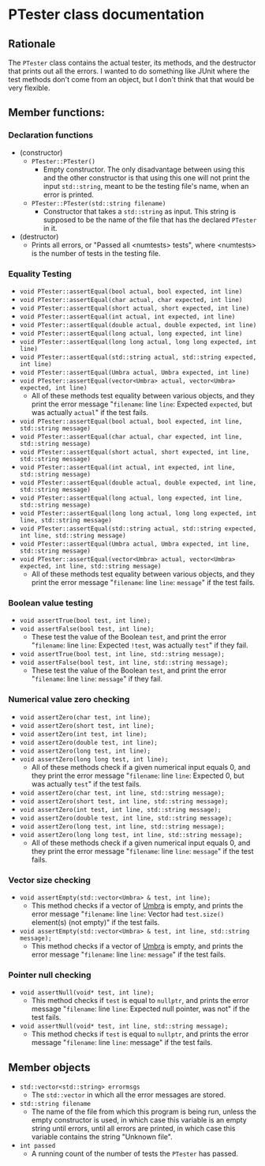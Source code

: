 # PTester class documentation
## Rationale
The `PTester` class contains the actual tester, its methods, and the destructor that prints out all the errors. I wanted to do something like JUnit where the test methods don't come from an object, but I don't think that that would be very flexible.
## Member functions:
### Declaration functions
- (constructor)
    - `PTester::PTester()`
        - Empty constructor. The only disadvantage between using this and the other constructor is that using this one will not print the input `std::string`, meant to be the testing file's name, when an error is printed.
    - `PTester::PTester(std::string filename)`
        - Constructor that takes a `std::string` as input. This string is supposed to be the name of the file that has the declared `PTester` in it.
- (destructor)
    - Prints all errors, or "Passed all \<numtests\> tests", where \<numtests\> is the number of tests in the testing file.
### Equality Testing
- `void PTester::assertEqual(bool actual, bool expected, int line)`
- `void PTester::assertEqual(char actual, char expected, int line)`
- `void PTester::assertEqual(short actual, short expected, int line)`
- `void PTester::assertEqual(int actual, int expected, int line)`
- `void PTester::assertEqual(double actual, double expected, int line)`
- `void PTester::assertEqual(long actual, long expected, int line)`
- `void PTester::assertEqual(long long actual, long long expected, int line)`
- `void PTester::assertEqual(std::string actual, std::string expected, int line)`
- `void PTester::assertEqual(Umbra actual, Umbra expected, int line)`
- `void PTester::assertEqual(vector<Umbra> actual, vector<Umbra> expected, int line)`
    - All of these methods test equality between various objects, and they print the error message "`filename`: line `line`: Expected `expected`, but was actually `actual`" if the test fails.
- `void PTester::assertEqual(bool actual, bool expected, int line, std::string message)`
- `void PTester::assertEqual(char actual, char expected, int line, std::string message)`
- `void PTester::assertEqual(short actual, short expected, int line, std::string message)`
- `void PTester::assertEqual(int actual, int expected, int line, std::string message)`
- `void PTester::assertEqual(double actual, double expected, int line, std::string message)`
- `void PTester::assertEqual(long actual, long expected, int line, std::string message)`
- `void PTester::assertEqual(long long actual, long long expected, int line, std::string message)`
- `void PTester::assertEqual(std::string actual, std::string expected, int line, std::string message)`
- `void PTester::assertEqual(Umbra actual, Umbra expected, int line, std::string message)`
- `void PTester::assertEqual(vector<Umbra> actual, vector<Umbra> expected, int line, std::string message)`
    - All of these methods test equality between various objects, and they print the error message "`filename`: line `line`: `message`" if the test fails.
### Boolean value testing
- `void assertTrue(bool test, int line);`
- `void assertFalse(bool test, int line);`
    - These test the value of the Boolean `test`, and print the error "`filename`: line `line`: Expected `!test`, was actually `test`" if they fail.
- `void assertTrue(bool test, int line, std::string message);`
- `void assertFalse(bool test, int line, std::string message);`
    - These test the value of the Boolean `test`, and print the error "`filename`: line `line`: `message`" if they fail.
### Numerical value zero checking
- `void assertZero(char test, int line);`
- `void assertZero(short test, int line);`
- `void assertZero(int test, int line);`
- `void assertZero(double test, int line);`
- `void assertZero(long test, int line);`
- `void assertZero(long long test, int line);`
    - All of these methods check if a given numerical input equals 0, and they print the error message "`filename`: line `line`: Expected 0, but was actually `test`" if the test fails.
- `void assertZero(char test, int line, std::string message);`
- `void assertZero(short test, int line, std::string message);`
- `void assertZero(int test, int line, std::string message);`
- `void assertZero(double test, int line, std::string message);`
- `void assertZero(long test, int line, std::string message);`
- `void assertZero(long long test, int line, std::string message);`
    - All of these methods check if a given numerical input equals 0, and they print the error message "`filename`: line `line`: `message`" if the test fails.
### Vector size checking
- `void assertEmpty(std::vector<Umbra> & test, int line);`
    - This method checks if a vector of [Umbra](umbra.md) is empty, and prints the error message "`filename`: line `line`: Vector had `test.size()` element(s) (not empty)" if the test fails.
- `void assertEmpty(std::vector<Umbra> & test, int line, std::string message);`
    - This method checks if a vector of [Umbra](umbra.md) is empty, and prints the error message "`filename`: line `line`: `message`" if the test fails.
### Pointer null checking
- `void assertNull(void* test, int line);`
    - This method checks if `test` is equal to `nullptr`, and prints the error message "`filename`: line `line`: Expected null pointer, was not" if the test fails.
- `void assertNull(void* test, int line, std::string message);`
    - This method checks if `test` is equal to `nullptr`, and prints the error message "`filename`: line `line`: message" if the test fails.
## Member objects
- `std::vector<std::string> errormsgs`
    - The `std::vector` in which all the error messages are stored.
- `std::string filename`
    - The name of the file from which this program is being run, unless the empty constructor is used, in which case this variable is an empty string until errors, until all errors are printed, in which case this variable contains the string "Unknown file".
- `int passed`
    - A running count of the number of tests the `PTester` has passed.